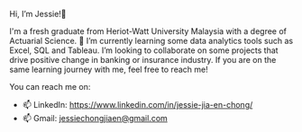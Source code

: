 Hi, I’m Jessie!👋 

I'm a fresh graduate from Heriot-Watt University Malaysia with a degree of Actuarial Science.
🌱 I’m currently learning some data analytics tools such as Excel, SQL and Tableau.
I’m looking to collaborate on some projects that drive positive change in banking or insurance industry.
If you are on the same learning journey with me, feel free to reach me!

You can reach me on:
- 📫 LinkedIn: https://www.linkedin.com/in/jessie-jia-en-chong/ 
- 📫 Gmail: jessiechongjiaen@gmail.com

<!---
jessiechongjiaen/jessiechongjiaen is a ✨ special ✨ repository because its `README.md` (this file) appears on your GitHub profile.
You can click the Preview link to take a look at your changes.
--->

